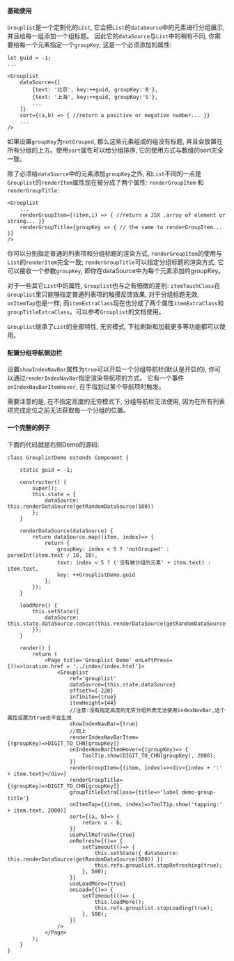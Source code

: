 #### 基础使用

`Grouplist`是一个定制化的`List`, 它会把`List`的`dataSource`中的元素进行分组展示, 并且给每一组添加一个组标题。
因此它的`dataSource`与`List`中的稍有不同, 你需要给每一个元素指定一个`groupKey`, 这是一个必须添加的属性:

```
let guid = -1;
...

<Grouplist
    dataSource={[
        {text: '北京', key:++guid, groupKey:'B'},
        {text: '上海', key:++guid, groupKey:'S'},
        ...
    ]}
    sort={(a,b) => { //return a positive or negative number... }}
    ...
/>
```

如果设置`groupKey`为`notGrouped`, 那么这些元素组成的组没有标题, 并且会放置在所有分组的上方。使用`sort`属性可以给分组排序, 它的使用方式与数组的sort完全一致。


除了必须给`dataSource`中的元素添加`groupKey`之外, 和`List`不同的一点是`Grouplist`的`renderItem`属性现在被分成了两个属性: `renderGroupItem`
和`renderGroupTitle`:

```
<Grouplist
    ...
    renderGroupItem={(item,i) => { //return a JSX ,array of element or string... }}
    renderGroupTitle={groupKey => { // the same to renderGroupItem... }}
/>
```

你可以分别指定普通的列表项和分组标题的渲染方式, `renderGroupItem`的使用与`List`的`renderItem`完全一致; `renderGroupTitle`可以指定分组标题的渲染方式,
它可以接收一个参数`groupKey`, 即你在dataSource中为每个元素添加的groupKey。

对于一些其它`List`中的属性, `Grouplist`也与之有细微的差别: `itemTouchClass`在`Grouplist`里只能够指定普通列表项的触摸反馈效果, 对于分组标题无效,
`onItemTap`也是一样; 而`itemExtraClass`现在也分成了两个属性`itemExtraClass`和`groupTitleExtraClass`。可以参考`Grouplist`的文档使用。

`Grouplist`继承了`List`的全部特性, 无穷模式, 下拉刷新和加载更多等功能都可以使用。

#### 配置分组导航侧边栏

设置`showIndexNavBar`属性为`true`可以开启一个分组导航栏(默认是开启的), 你可以通过`renderIndexNavBar`指定渲染导航项的方式。
它有一个事件`onIndexNavBarItemHover`, 在手指划过某个导航项时触发。

需要注意的是, 在不指定高度的无穷模式下, 分组导航栏无法使用, 因为在所有列表项完成定位之前无法获取每一个分组的位置。

#### 一个完整的例子

下面的代码就是右侧Demo的源码:

```
class GrouplistDemo extends Component {

    static guid = -1;

    constructor() {
        super();
        this.state = {
            dataSource: this.renderDataSource(getRandomDataSource(100))
        };
    }

    renderDataSource(dataSource) {
        return dataSource.map((item, index)=> {
            return {
                groupKey: index < 5 ? 'notGrouped' : parseInt(item.text / 10, 10),
                text: index < 5 ? ('没有被分组的元素' + item.text) : item.text,
                key: ++GrouplistDemo.guid
            };
        });
    }

    loadMore() {
        this.setState({
            dataSource: this.state.dataSource.concat(this.renderDataSource(getRandomDataSource(10)))
        });
    }

    render() {
        return (
            <Page title='Grouplist Demo' onLeftPress={()=>location.href = '../index/index.html'}>
                <Grouplist
                    ref='grouplist'
                    dataSource={this.state.dataSource}
                    offsetY={-220}
                    infinite={true}
                    itemHeight={44}
                    //注意:没有指定高度的无穷分组列表无法使用indexNavBar,这个属性设置为true也不会生效
                    showIndexNavBar={true}
                    //同上
                    renderIndexNavBarItem={(groupKey)=>DIGIT_TO_CHN[groupKey]}
                    onIndexNavBarItemHover={(groupKey)=> {
                        ToolTip.show(DIGIT_TO_CHN[groupKey], 2000);
                    }}
                    renderGroupItem={(item, index)=><div>{index + ':' + item.text}</div>}
                    renderGroupTitle={(groupKey)=>DIGIT_TO_CHN[groupKey]}
                    groupTitleExtraClass={title=>'label demo-group-title'}
                    onItemTap={(item, index)=>ToolTip.show('tapping:' + item.text, 2000)}
                    sort={(a, b)=> {
                        return a - b;
                    }}
                    usePullRefresh={true}
                    onRefresh={()=> {
                        setTimeout(()=> {
                            this.setState({ dataSource: this.renderDataSource(getRandomDataSource(500)) })
                            this.refs.grouplist.stopRefreshing(true);
                        }, 500);
                    }}
                    useLoadMore={true}
                    onLoad={()=> {
                        setTimeout(()=> {
                            this.loadMore();
                            this.refs.grouplist.stopLoading(true);
                        }, 500);
                    }}
                />
            </Page>
        );
    }
}
```

